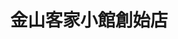 ---
title: "金山客家小館創始店"
description: "金山客家小館創始店"
layout: shop
keywords:
  - 美食競賽
  - 台灣美食
  - 美食精選
datePublished: "2025-06-30"
dateModified: "2025-07-07"
city: "台北市"
district: "松山區"
address: "台北市松山區南京東路五段250巷2弄5號1樓"
phone: "0227659906"
geo: "25.05077240299724, 121.56640052915144"
google_map: "https://maps.app.goo.gl/KKrNjL5wFHSXgBmy8"
footinder: "https://footinder.com.tw/%E5%8F%B0%E5%8C%97%E5%B8%82%E6%9D%BE%E5%B1%B1%E5%8D%80/9079/"
official: "https://www.jinshan1990.com/"
award:
  - name: "500盤"
    year: "2024"
    entries:
      - dishes:
          - "炸銀絲卷"

---